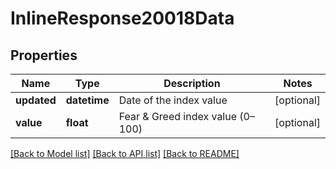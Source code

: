 # InlineResponse20018Data

## Properties
Name | Type | Description | Notes
------------ | ------------- | ------------- | -------------
**updated** | **datetime** | Date of the index value | [optional] 
**value** | **float** | Fear &amp; Greed index value (0–100) | [optional] 

[[Back to Model list]](../README.md#documentation-for-models) [[Back to API list]](../README.md#documentation-for-api-endpoints) [[Back to README]](../README.md)

